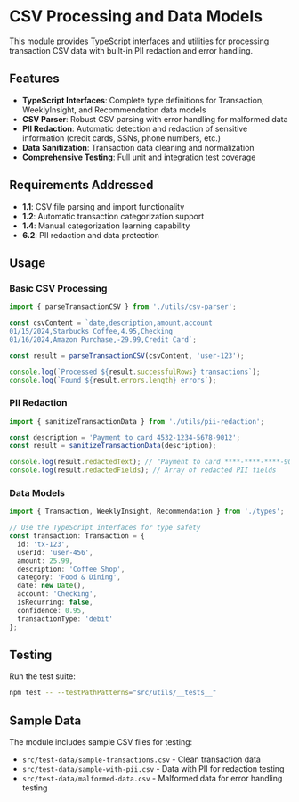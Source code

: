 # CSV Processing and Data Models

This module provides TypeScript interfaces and utilities for processing transaction CSV data with built-in PII redaction and error handling.

## Features

- **TypeScript Interfaces**: Complete type definitions for Transaction, WeeklyInsight, and Recommendation data models
- **CSV Parser**: Robust CSV parsing with error handling for malformed data
- **PII Redaction**: Automatic detection and redaction of sensitive information (credit cards, SSNs, phone numbers, etc.)
- **Data Sanitization**: Transaction data cleaning and normalization
- **Comprehensive Testing**: Full unit and integration test coverage

## Requirements Addressed

- **1.1**: CSV file parsing and import functionality
- **1.2**: Automatic transaction categorization support
- **1.4**: Manual categorization learning capability
- **6.2**: PII redaction and data protection

## Usage

### Basic CSV Processing

```typescript
import { parseTransactionCSV } from './utils/csv-parser';

const csvContent = `date,description,amount,account
01/15/2024,Starbucks Coffee,4.95,Checking
01/16/2024,Amazon Purchase,-29.99,Credit Card`;

const result = parseTransactionCSV(csvContent, 'user-123');

console.log(`Processed ${result.successfulRows} transactions`);
console.log(`Found ${result.errors.length} errors`);
```

### PII Redaction

```typescript
import { sanitizeTransactionData } from './utils/pii-redaction';

const description = 'Payment to card 4532-1234-5678-9012';
const result = sanitizeTransactionData(description);

console.log(result.redactedText); // "Payment to card ****-****-****-9012"
console.log(result.redactedFields); // Array of redacted PII fields
```

### Data Models

```typescript
import { Transaction, WeeklyInsight, Recommendation } from './types';

// Use the TypeScript interfaces for type safety
const transaction: Transaction = {
  id: 'tx-123',
  userId: 'user-456',
  amount: 25.99,
  description: 'Coffee Shop',
  category: 'Food & Dining',
  date: new Date(),
  account: 'Checking',
  isRecurring: false,
  confidence: 0.95,
  transactionType: 'debit'
};
```

## Testing

Run the test suite:

```bash
npm test -- --testPathPatterns="src/utils/__tests__"
```

## Sample Data

The module includes sample CSV files for testing:

- `src/test-data/sample-transactions.csv` - Clean transaction data
- `src/test-data/sample-with-pii.csv` - Data with PII for redaction testing
- `src/test-data/malformed-data.csv` - Malformed data for error handling testing